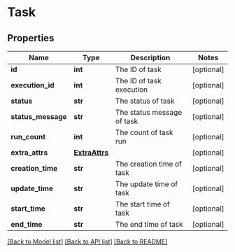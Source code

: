 # Task

## Properties
Name | Type | Description | Notes
------------ | ------------- | ------------- | -------------
**id** | **int** | The ID of task | [optional] 
**execution_id** | **int** | The ID of task execution | [optional] 
**status** | **str** | The status of task | [optional] 
**status_message** | **str** | The status message of task | [optional] 
**run_count** | **int** | The count of task run | [optional] 
**extra_attrs** | [**ExtraAttrs**](ExtraAttrs.md) |  | [optional] 
**creation_time** | **str** | The creation time of task | [optional] 
**update_time** | **str** | The update time of task | [optional] 
**start_time** | **str** | The start time of task | [optional] 
**end_time** | **str** | The end time of task | [optional] 

[[Back to Model list]](../README.md#documentation-for-models) [[Back to API list]](../README.md#documentation-for-api-endpoints) [[Back to README]](../README.md)


